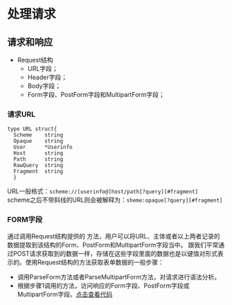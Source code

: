 # 处理请求
## 请求和响应
* Request结构
  * URL字段；
  * Header字段；
  * Body字段；
  * Form字段、PostForm字段和MultipartForm字段；
### 请求URL
```
type URL struct{
  Scheme    string
  Opaque    string
  User      *Userinfo
  Host      string
  Path      string
  RawQuery  string
  Fragment  string
  }
```
URL一般格式：`scheme://[userinfo@]host/path[?query][#fragment]`  
scheme之后不带斜线的URL则会被解释为：`sheme:opaque[?query][#fragment]`  
### FORM字段
通过调用Request结构提供的 方法，用户可以将URL、主体或者以上两者记录的数据提取到该结构的Form、PostForm和MultipartForm字段当中。
跟我们平常通过POST请求获取到的数据一样，存储在这些字段里面的数据也是以键值对形式表示的。使用Request结构的方法获取表单数据的一般步骤：
- 调用ParseForm方法或者ParseMultipartForm方法，对请求进行语法分析。  
- 根据步骤1调用的方法，访问响应的Form字段、PostForm字段或MultipartForm字段。[点击查看代码](Form.go)
